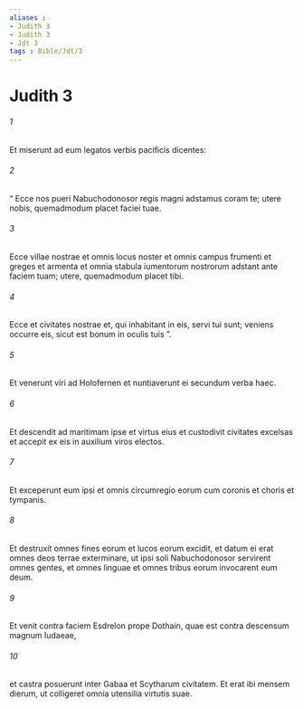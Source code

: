 ```yaml
---
aliases : 
- Judith 3
- Judith 3
- Jdt 3
tags : Bible/Jdt/3
---
```


# Judith 3

###### 1
Et miserunt ad eum legatos verbis pacificis dicentes: 
###### 2
“ Ecce nos pueri Nabuchodonosor regis magni adstamus coram te; utere nobis, quemadmodum placet faciei tuae. 
###### 3
Ecce villae nostrae et omnis locus noster et omnis campus frumenti et greges et armenta et omnia stabula iumentorum nostrorum adstant ante faciem tuam; utere, quemadmodum placet tibi. 
###### 4
Ecce et civitates nostrae et, qui inhabitant in eis, servi tui sunt; veniens occurre eis, sicut est bonum in oculis tuis ”. 
###### 5
Et venerunt viri ad Holofernen et nuntiaverunt ei secundum verba haec. 
###### 6
Et descendit ad maritimam ipse et virtus eius et custodivit civitates excelsas et accepit ex eis in auxilium viros electos. 
###### 7
Et exceperunt eum ipsi et omnis circumregio eorum cum coronis et choris et tympanis. 
###### 8
Et destruxit omnes fines eorum et lucos eorum excidit, et datum ei erat omnes deos terrae exterminare, ut ipsi soli Nabuchodonosor servirent omnes gentes, et omnes linguae et omnes tribus eorum invocarent eum deum. 
###### 9
Et venit contra faciem Esdrelon prope Dothain, quae est contra descensum magnum Iudaeae, 
###### 10
et castra posuerunt inter Gabaa et Scytharum civitatem. Et erat ibi mensem dierum, ut colligeret omnia utensilia virtutis suae.
